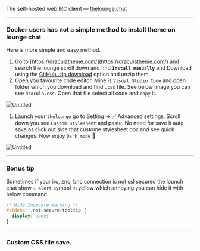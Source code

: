 The self-hosted web IRC client — [thelounge.chat](https://thelounge.chat/)

---

### Docker users has not a simple method to install theme on lounge chat

Here is more simple and easy method.

1. Go to [https://draculatheme.com/](https://draculatheme.com/) and search the lounge scroll down and find **`Install manually`** and Download using the [GitHub .zip download](https://github.com/dracula/thelounge/archive/master.zip) option and unzip them.
2. Open you favourite code editor. Mine is `Visual Studio Code` and open folder which you download and find `.css` file. See below image you can see `dracula.css`. 
Open that file select all code and `copy` it.

![Untitled](https://s3-us-west-2.amazonaws.com/secure.notion-static.com/4d04be9a-e1df-4ffc-bb88-6e32b1ba2581/Untitled.png)

1. Launch your `thelounge` go to Setting → ✅ Advanced settings. Scroll down you see `Custom Stylesheet` and paste. No need for save it auto save as click out side that custome stylesheet box and see quick changes. Now enjoy `Dark mode` 🎉

![Untitled](https://s3-us-west-2.amazonaws.com/secure.notion-static.com/e67b2f05-0dfd-4481-bfb4-907668aa46b1/Untitled.png)

---

### Bonus tip

Sometimes if your irc, znc, bnc connection is not ssl secured the lounch chat show `⚠︎ alert` symbol in yellow which annoying you can hide it with below command.

```css
/* Hide Insecure Warning */
#sidebar .not-secure-tooltip {
  display: none;
}
```

---

### Custom CSS file save.